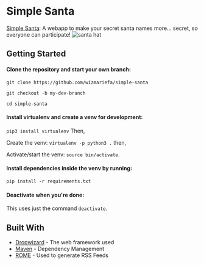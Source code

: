 # Simple Santa

[Simple Santa](http://www.simple-santa.com): A webapp to make your secret santa names more... secret, so everyone can participate!
![santa hat](https://raw.githubusercontent.com/wizmariefa/simple-santa/master/app/static/images/santahat_no_dec.gif)

## Getting Started

#### Clone the repository and start your own branch:

`git clone https://github.com/wizmariefa/simple-santa`

`git checkout -b my-dev-branch`

`cd simple-santa`


#### Install virtualenv and create a venv for development:

`pip3 install virtualenv` Then,

Create the venv: `virtualenv -p python3 .` then,

Activate/start the venv: `source bin/activate`.


#### Install dependencies inside the venv by running:
`pip install -r requirements.txt`


#### Deactivate when you're done:
This uses just the command `deactivate`.

## Built With

* [Dropwizard](http://www.dropwizard.io/1.0.2/docs/) - The web framework used
* [Maven](https://maven.apache.org/) - Dependency Management
* [ROME](https://rometools.github.io/rome/) - Used to generate RSS Feeds
